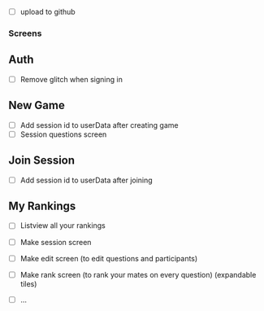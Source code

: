 
- [ ] upload to github

### Screens

## Auth

- [ ] Remove glitch when signing in

## New Game

- [ ] Add session id to userData after creating game
- [ ] Session questions screen

## Join Session

- [ ] Add session id to userData after joining 

## My Rankings 

- [ ] Listview all your rankings
- [ ] Make session screen  
- [ ] Make edit screen (to edit questions and participants)
- [ ] Make rank screen (to rank your mates on every question) (expandable tiles)
- [ ] ...

